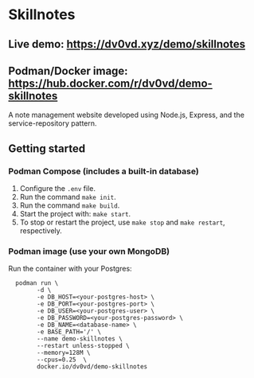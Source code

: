 # Skillnotes

## Live demo: https://dv0vd.xyz/demo/skillnotes 
## Podman/Docker image: https://hub.docker.com/r/dv0vd/demo-skillnotes

A note management website developed using Node.js, Express, and the service-repository pattern.

## Getting started

### Podman Compose (includes a built-in database)
1) Configure the `.env` file.
2) Run the command `make init`.
2) Run the command `make build`.
3) Start the project with: `make start`.
4) To stop or restart the project, use `make stop` and `make restart`, respectively.

### Podman image (use your own MongoDB)
Run the container with your Postgres:
```
  podman run \
		-d \
		-e DB_HOST=<your-postgres-host> \
		-e DB_PORT=<your-postgres-port> \
		-e DB_USER=<your-postgres-user> \
		-e DB_PASSWORD=<your-postgres-password> \
		-e DB_NAME=<database-name> \
		-e BASE_PATH='/' \
		--name demo-skillnotes \
		--restart unless-stopped \
		--memory=128M \
		--cpus=0.25  \
		docker.io/dv0vd/demo-skillnotes
```

